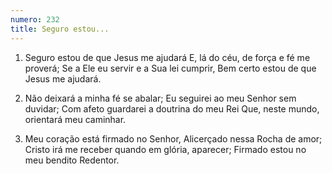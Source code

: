 ```yaml
---
numero: 232
title: Seguro estou...
---
```

1. Seguro estou de que Jesus me ajudará
E, lá do céu, de força e fé me proverá;
Se a Ele eu servir e a Sua lei cumprir,
Bem certo estou de que Jesus me ajudará.

2. Não deixará a minha fé se abalar;
Eu seguirei ao meu Senhor sem duvidar;
Com afeto guardarei a doutrina do meu Rei
Que, neste mundo, orientará meu caminhar.

3. Meu coração está firmado no Senhor,
Alicerçado nessa Rocha de amor;
Cristo irá me receber quando em glória, aparecer;
Firmado estou no meu bendito Redentor.
